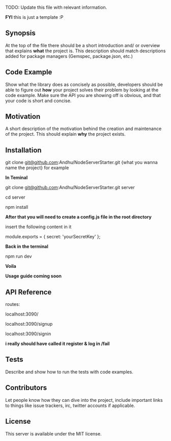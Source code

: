TODO: Update this file with relevant information.

**FYI** this is just a template :P

## Synopsis

At the top of the file there should be a short introduction and/ or overview that explains **what** the project is. This description should match descriptions added for package managers (Gemspec, package.json, etc.)

## Code Example

Show what the library does as concisely as possible, developers should be able to figure out **how** your project solves their problem by looking at the code example. Make sure the API you are showing off is obvious, and that your code is short and concise.

## Motivation

A short description of the motivation behind the creation and maintenance of the project. This should explain **why** the project exists.

## Installation

git clone git@github.com:Andhu/NodeServerStarter.git {what you wanna name the project}
for example

**In Teminal**

git clone git@github.com:Andhu/NodeServerStarter.git server

cd server

npm install

**After that you will need to create a config.js file in the root directory**

insert the following content in it

module.exports = {
  secret: 'yourSecretKey'
};

**Back in the terminal**

npm run dev

**Voila**

**Usage guide coming soon**


## API Reference

routes:

localhost:3090/

localhost:3090/signup

localhost:3090/signin

**i really should have called it register & log in /fail** 

## Tests

Describe and show how to run the tests with code examples.

## Contributors

Let people know how they can dive into the project, include important links to things like issue trackers, irc, twitter accounts if applicable.

## License

This server is available under the MIT license.
